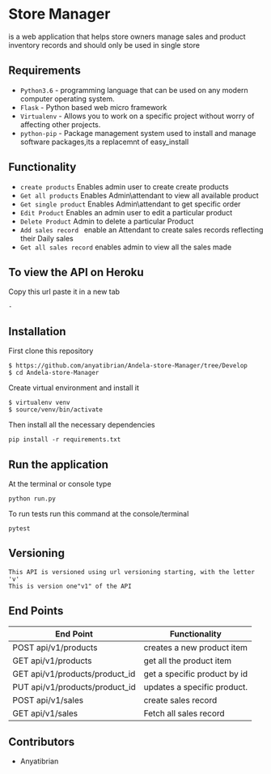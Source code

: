 # Store Manager 
is a web application that helps store owners manage sales and product inventory records and 
should only be used in single store

## Requirements
- `Python3.6` - programming language that can be used on any modern computer operating system. 
- `Flask` - Python based web micro framework
- `Virtualenv` - Allows you to work on a specific project without worry of affecting other projects.
- `python-pip` - Package management system used to install and manage software packages,its a replacemnt of easy_install

## Functionality
- `create products` Enables admin user to create create products
- `Get all products` Enables Admin\attendant to view all available product
- `Get single product` Enables Admin\attendant  to get specific order
- `Edit Product` Enables an admin user to edit a particular product
- `Delete Product` Admin  to delete a particular Product
- `Add sales record ` enable an Attendant to create sales records reflecting their Daily sales
- `Get all sales record` enables admin to view all the sales made 


## To view the API on Heroku 
Copy this url paste it in a new tab
```
- 

```

## Installation
First clone this repository
```
$ https://github.com/anyatibrian/Andela-store-Manager/tree/Develop
$ cd Andela-store-Manager
```
Create virtual environment and install it
```
$ virtualenv venv
$ source/venv/bin/activate
```
Then install all the necessary dependencies
```
pip install -r requirements.txt
```

## Run the application
At the terminal or console type
```
python run.py
```
To run tests run this command at the console/terminal
```
pytest
```
## Versioning
```
This API is versioned using url versioning starting, with the letter 'v'
This is version one"v1" of the API
```
## End Points
|           End Point                      |     Functionality           |
|   -------------------------------------- |-----------------------------|
|     POST api/v1/products                 | creates a new product item  |  
|     GET  api/v1/products                 | get all the product item    |   
|     GET  api/v1/products/product_id      |get a specific product by id |  
|     PUT api/v1/products/product_id       |updates a specific product.  |
|     POST api/v1/sales                    |create sales record          |   
|     GET api/v1/sales                     |Fetch all sales record       |   



## Contributors
- Anyatibrian